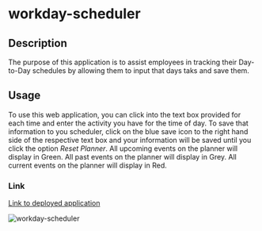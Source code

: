 # workday-scheduler

## Description

The purpose of this application is to assist employees in tracking their Day-to-Day schedules by allowing them to input that days taks and save them. 

## Usage

To use this web application, you can click into the text box provided for each time and enter the activity you have for the time of day. To save that information to you scheduler, click on the blue save icon to the right hand side of the respective text box and your information will be saved until you click the option *Reset Planner*. 
All upcoming events on the planner will display in Green. 
All past events on the planner will display in Grey.
All current events on the planner will display in Red.

### Link

[Link to deployed application](https://camparooni.github.io/workday-scheduler/)

![workday-scheduler](./img/workday-scheduler.PNG)
